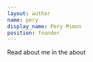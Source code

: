 ```yaml
---
layout: author
name: pery
display_name: Pery Mimon
position: founder
---
```

Read about me in the about
